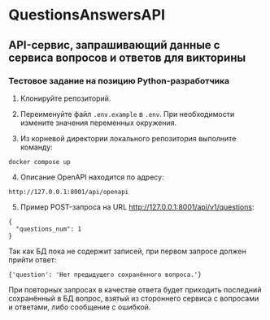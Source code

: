 # QuestionsAnswersAPI

## API-сервис, запрашивающий данные с сервиса вопросов и ответов для викторины

### Тестовое задание на позицию Python-разработчика


1. Клонируйте репозиторий.

2. Переименуйте файл `.env.example` в `.env`. При необходимости измените значения переменных окружения.

3. Из корневой директории локального репозитория выполните команду:

```
docker compose up
```

4. Описание OpenAPI находится по адресу:

```
http://127.0.0.1:8001/api/openapi
```

5. Пример POST-запроса на URL http://127.0.0.1:8001/api/v1/questions:

```
{
  "questions_num": 1
}
```

Так как БД пока не содержит записей, при первом запросе должен прийти ответ:

```
{'question': 'Нет предыдущего сохранённого вопроса.'}

```

При повторных запросах в качестве ответа будет приходить последний сохранённый в БД вопрос, взятый из стороннего сервиса с вопросами и ответами, либо сообщение с ошибкой.
